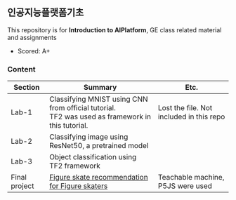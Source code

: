 ## 인공지능플랫폼기초
This repository is for **Introduction to AIPlatform**, GE class related material and assignments
* Scored: A+
### Content

|Section|Summary|Etc.|
|--|--|--|
|Lab-1|Classifying MNIST using CNN from official tutorial.<br> TF2 was used as framework in this tutorial.|Lost the file. Not included in this repo|
|Lab-2|Classifying image using ResNet50, a pretrained model||
|Lab-3|Object classification using TF2 framework||
|Final project| [Figure skate recommendation for Figure skaters](https://github.com/ameliacode/find-me-skate/)|Teachable machine, P5JS were used|

